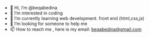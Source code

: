 - 👋 Hi, I’m @beqabedina
- 👀 I’m interested in  coding 
- 🌱 I’m currently learning web development. front end (html,css,js)
- 💞️ I’m looking for someone to help me 
- 📫 How to reach me , here is my email: beqabedina@gmail.com

<!---
beqabedina/beqabedina is a ✨ special ✨ repository because its `README.md` (this file) appears on your GitHub profile.
You can click the Preview link to take a look at your changes.
--->
